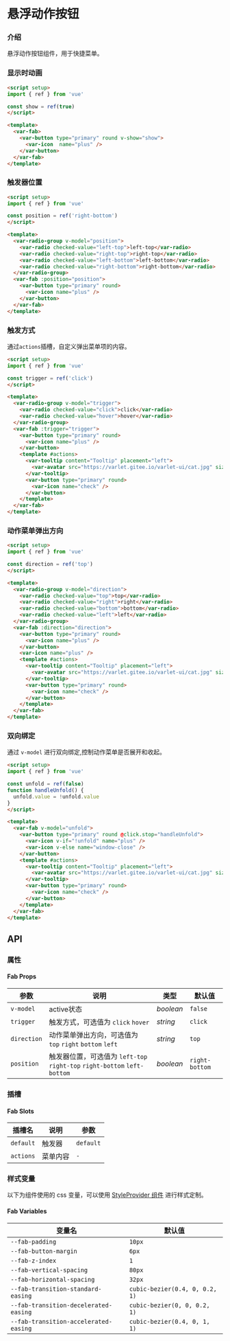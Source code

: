 # 悬浮动作按钮

### 介绍

悬浮动作按钮组件，用于快捷菜单。

### 显示时动画

```html
<script setup>
import { ref } from 'vue'

const show = ref(true)
</script>

<template>
  <var-fab>
    <var-button type="primary" round v-show="show">
      <var-icon  name="plus" />
    </var-button>
  </var-fab>
</template>
```

### 触发器位置

```html
<script setup>
import { ref } from 'vue'

const position = ref('right-bottom')
</script>

<template>
  <var-radio-group v-model="position">
    <var-radio checked-value="left-top">left-top</var-radio>
    <var-radio checked-value="right-top">right-top</var-radio>
    <var-radio checked-value="left-bottom">left-bottom</var-radio>
    <var-radio checked-value="right-bottom">right-bottom</var-radio>
  </var-radio-group>
  <var-fab :position="position">
    <var-button type="primary" round>
      <var-icon name="plus" />
    </var-button>
  </var-fab>
</template>
```

### 触发方式

通过`actions`插槽，自定义弹出菜单项的内容。

```html
<script setup>
import { ref } from 'vue'

const trigger = ref('click')
</script>

<template>
  <var-radio-group v-model="trigger">
    <var-radio checked-value="click">click</var-radio>
    <var-radio checked-value="hover">hover</var-radio>
  </var-radio-group>
  <var-fab :trigger="trigger">
    <var-button type="primary" round>
      <var-icon name="plus" />
    </var-button>
    <template #actions>
      <var-tooltip content="Tooltip" placement="left">
        <var-avatar src="https://varlet.gitee.io/varlet-ui/cat.jpg" size="mini" />
      </var-tooltip>
      <var-button type="primary" round>
        <var-icon name="check" />
      </var-button>
    </template>
  </var-fab>
</template>
```

### 动作菜单弹出方向

```html
<script setup>
import { ref } from 'vue'

const direction = ref('top')
</script>

<template>
  <var-radio-group v-model="direction">
    <var-radio checked-value="top">top</var-radio>
    <var-radio checked-value="right">right</var-radio>
    <var-radio checked-value="bottom">bottom</var-radio>
    <var-radio checked-value="left">left</var-radio>
  </var-radio-group>
  <var-fab :direction="direction">
    <var-button type="primary" round>
      <var-icon name="plus" />
    </var-button>
    <var-icon name="plus" />
    <template #actions>
      <var-tooltip content="Tooltip" placement="left">
        <var-avatar src="https://varlet.gitee.io/varlet-ui/cat.jpg" size="mini" />
      </var-tooltip>
      <var-button type="primary" round>
        <var-icon name="check" />
      </var-button>
    </template>
  </var-fab>
</template>
```


### 双向绑定

通过 `v-model` 进行双向绑定,控制动作菜单是否展开和收起。

```html
<script setup>
import { ref } from 'vue'

const unfold = ref(false)
function handleUnfold() {
  unfold.value = !unfold.value
}
</script>

<template>
  <var-fab v-model="unfold">
    <var-button type="primary" round @click.stop="handleUnfold">
      <var-icon v-if="!unfold" name="plus" />
      <var-icon v-else name="window-close" />
    </var-button>
    <template #actions>
      <var-tooltip content="Tooltip" placement="left">
        <var-avatar src="https://varlet.gitee.io/varlet-ui/cat.jpg" size="mini" />
      </var-tooltip>
      <var-button type="primary" round>
        <var-icon name="check" />
      </var-button>
    </template>
  </var-fab>
</template>
```

## API

### 属性

#### Fab Props

| 参数              | 说明                                                               | 类型     | 默认值        |
|------------------|-----------------------------------------------------------------   |----------|----------------|
| `v-model`        | active状态                                                         | _boolean_ | `false`        |
| `trigger`        | 触发方式，可选值为 `click` `hover`                                    | _string_ | `click`         |
| `direction`      | 动作菜单弹出方向，可选值为 `top` `right` `bottom` `left`              | _string_ | `top`           |
| `position`       | 触发器位置，可选值为 `left-top` `right-top` `right-bottom` `left-bottom` | _boolean_ | `right-bottom` |

### 插槽

#### Fab Slots

| 插槽名 | 说明 | 参数 |
| --- | --- | --- |
| `default` | 触发器 | `default` |
| `actions` | 菜单内容 | `-` |


### 样式变量
以下为组件使用的 css 变量，可以使用 [StyleProvider 组件](#/zh-CN/style-provider) 进行样式定制。

#### Fab Variables

| 变量名 | 默认值 |
| --- | --- |
| `--fab-padding` | `10px` |
| `--fab-button-margin` | `6px`|
| `--fab-z-index` |  `1`|
| `--fab-vertical-spacing` | `80px`|
| `--fab-horizontal-spacing` | `32px`|
| `--fab-transition-standard-easing` | `cubic-bezier(0.4, 0, 0.2, 1)`|
| `--fab-transition-decelerated-easing` | `cubic-bezier(0, 0, 0.2, 1)`|
| `--fab-transition-accelerated-easing` | `cubic-bezier(0.4, 0, 1, 1)`|